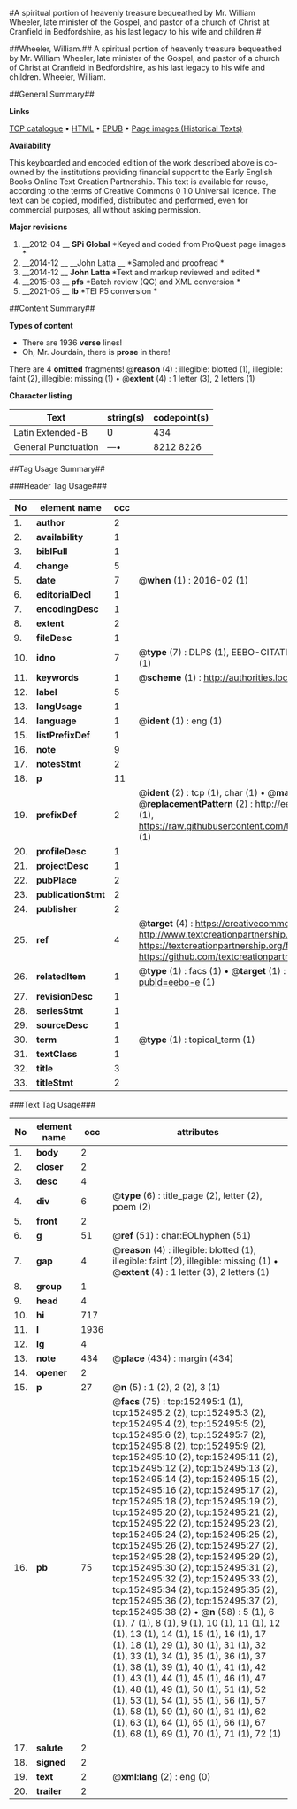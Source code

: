 #A spiritual portion of heavenly treasure bequeathed by Mr. William Wheeler, late minister of the Gospel, and pastor of a church of Christ at Cranfield in Bedfordshire, as his last legacy to his wife and children.#

##Wheeler, William.##
A spiritual portion of heavenly treasure bequeathed by Mr. William Wheeler, late minister of the Gospel, and pastor of a church of Christ at Cranfield in Bedfordshire, as his last legacy to his wife and children.
Wheeler, William.

##General Summary##

**Links**

[TCP catalogue](http://www.ota.ox.ac.uk/tcp/)  • 
[HTML](http://tei.it.ox.ac.uk/tcp/Texts-HTML/free/A96/A96299.html)  • 
[EPUB](http://tei.it.ox.ac.uk/tcp/Texts-EPUB/free/A96/A96299.epub) • 
[Page images (Historical Texts)](https://historicaltexts.jisc.ac.uk/eebo-38875905e)

**Availability**

This keyboarded and encoded edition of the work described above is co-owned by the
    institutions providing financial support to the Early English Books Online Text Creation
    Partnership. This text is available for reuse, according to the terms of  Creative Commons 0 1.0 Universal
    licence. The text can be copied, modified, distributed and performed, even for commercial
    purposes, all without asking permission.

**Major revisions**

1. __2012-04 __ __SPi Global__ *Keyed and coded from ProQuest page images *
1. __2014-12 __ __John Latta __ *Sampled and proofread *
1. __2014-12 __ __John Latta__ *Text and markup reviewed and edited *
1. __2015-03 __ __pfs__ *Batch review (QC) and XML conversion *
1. __2021-05 __ __lb__ *TEI P5 conversion *

##Content Summary##

**Types of content**

  * There are 1936 **verse** lines!
  * Oh, Mr. Jourdain, there is **prose** in there!

There are 4 **omitted** fragments! 
 @__reason__ (4) : illegible: blotted (1), illegible: faint (2), illegible: missing (1)  •  @__extent__ (4) : 1 letter (3), 2 letters (1)

**Character listing**


|Text|string(s)|codepoint(s)|
|---|---|---|
|Latin Extended-B|Ʋ|434|
|General Punctuation|—•|8212 8226|

##Tag Usage Summary##

###Header Tag Usage###

|No|element name|occ|attributes|
|---|---|---|---|
|1.|__author__|2||
|2.|__availability__|1||
|3.|__biblFull__|1||
|4.|__change__|5||
|5.|__date__|7| @__when__ (1) : 2016-02 (1)|
|6.|__editorialDecl__|1||
|7.|__encodingDesc__|1||
|8.|__extent__|2||
|9.|__fileDesc__|1||
|10.|__idno__|7| @__type__ (7) : DLPS (1), EEBO-CITATION (1), VID (1), EEBO-PROQUEST (1), STC (2), OCLC (1)|
|11.|__keywords__|1| @__scheme__ (1) : http://authorities.loc.gov/ (1)|
|12.|__label__|5||
|13.|__langUsage__|1||
|14.|__language__|1| @__ident__ (1) : eng (1)|
|15.|__listPrefixDef__|1||
|16.|__note__|9||
|17.|__notesStmt__|2||
|18.|__p__|11||
|19.|__prefixDef__|2| @__ident__ (2) : tcp (1), char (1)  •  @__matchPattern__ (2) : ([0-9\-]+):([0-9IVX]+) (1), (.+) (1)  •  @__replacementPattern__ (2) : http://eebo.chadwyck.com/downloadtiff?vid=$1&page=$2 (1), https://raw.githubusercontent.com/textcreationpartnership/Texts/master/tcpchars.xml#$1 (1)|
|20.|__profileDesc__|1||
|21.|__projectDesc__|1||
|22.|__pubPlace__|2||
|23.|__publicationStmt__|2||
|24.|__publisher__|2||
|25.|__ref__|4| @__target__ (4) : https://creativecommons.org/publicdomain/zero/1.0/ (1), http://www.textcreationpartnership.org/docs/. (1), https://textcreationpartnership.org/faq/#faq05 (1), https://github.com/textcreationpartnership (1)|
|26.|__relatedItem__|1| @__type__ (1) : facs (1)  •  @__target__ (1) : https://data.historicaltexts.jisc.ac.uk/view?pubId=eebo-e (1)|
|27.|__revisionDesc__|1||
|28.|__seriesStmt__|1||
|29.|__sourceDesc__|1||
|30.|__term__|1| @__type__ (1) : topical_term (1)|
|31.|__textClass__|1||
|32.|__title__|3||
|33.|__titleStmt__|2||


###Text Tag Usage###

|No|element name|occ|attributes|
|---|---|---|---|
|1.|__body__|2||
|2.|__closer__|2||
|3.|__desc__|4||
|4.|__div__|6| @__type__ (6) : title_page (2), letter (2), poem (2)|
|5.|__front__|2||
|6.|__g__|51| @__ref__ (51) : char:EOLhyphen (51)|
|7.|__gap__|4| @__reason__ (4) : illegible: blotted (1), illegible: faint (2), illegible: missing (1)  •  @__extent__ (4) : 1 letter (3), 2 letters (1)|
|8.|__group__|1||
|9.|__head__|4||
|10.|__hi__|717||
|11.|__l__|1936||
|12.|__lg__|4||
|13.|__note__|434| @__place__ (434) : margin (434)|
|14.|__opener__|2||
|15.|__p__|27| @__n__ (5) : 1 (2), 2 (2), 3 (1)|
|16.|__pb__|75| @__facs__ (75) : tcp:152495:1 (1), tcp:152495:2 (2), tcp:152495:3 (2), tcp:152495:4 (2), tcp:152495:5 (2), tcp:152495:6 (2), tcp:152495:7 (2), tcp:152495:8 (2), tcp:152495:9 (2), tcp:152495:10 (2), tcp:152495:11 (2), tcp:152495:12 (2), tcp:152495:13 (2), tcp:152495:14 (2), tcp:152495:15 (2), tcp:152495:16 (2), tcp:152495:17 (2), tcp:152495:18 (2), tcp:152495:19 (2), tcp:152495:20 (2), tcp:152495:21 (2), tcp:152495:22 (2), tcp:152495:23 (2), tcp:152495:24 (2), tcp:152495:25 (2), tcp:152495:26 (2), tcp:152495:27 (2), tcp:152495:28 (2), tcp:152495:29 (2), tcp:152495:30 (2), tcp:152495:31 (2), tcp:152495:32 (2), tcp:152495:33 (2), tcp:152495:34 (2), tcp:152495:35 (2), tcp:152495:36 (2), tcp:152495:37 (2), tcp:152495:38 (2)  •  @__n__ (58) : 5 (1), 6 (1), 7 (1), 8 (1), 9 (1), 10 (1), 11 (1), 12 (1), 13 (1), 14 (1), 15 (1), 16 (1), 17 (1), 18 (1), 29 (1), 30 (1), 31 (1), 32 (1), 33 (1), 34 (1), 35 (1), 36 (1), 37 (1), 38 (1), 39 (1), 40 (1), 41 (1), 42 (1), 43 (1), 44 (1), 45 (1), 46 (1), 47 (1), 48 (1), 49 (1), 50 (1), 51 (1), 52 (1), 53 (1), 54 (1), 55 (1), 56 (1), 57 (1), 58 (1), 59 (1), 60 (1), 61 (1), 62 (1), 63 (1), 64 (1), 65 (1), 66 (1), 67 (1), 68 (1), 69 (1), 70 (1), 71 (1), 72 (1)|
|17.|__salute__|2||
|18.|__signed__|2||
|19.|__text__|2| @__xml:lang__ (2) : eng (0)|
|20.|__trailer__|2||

